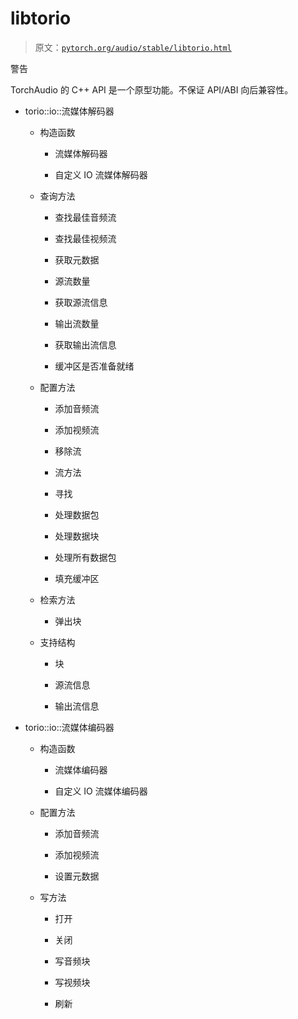# libtorio

> 原文：[`pytorch.org/audio/stable/libtorio.html`](https://pytorch.org/audio/stable/libtorio.html)

警告

TorchAudio 的 C++ API 是一个原型功能。不保证 API/ABI 向后兼容性。

+   torio::io::流媒体解码器

    +   构造函数

        +   流媒体解码器

        +   自定义 IO 流媒体解码器

    +   查询方法

        +   查找最佳音频流

        +   查找最佳视频流

        +   获取元数据

        +   源流数量

        +   获取源流信息

        +   输出流数量

        +   获取输出流信息

        +   缓冲区是否准备就绪

    +   配置方法

        +   添加音频流

        +   添加视频流

        +   移除流

        +   流方法

        +   寻找

        +   处理数据包

        +   处理数据块

        +   处理所有数据包

        +   填充缓冲区

    +   检索方法

        +   弹出块

    +   支持结构

        +   块

        +   源流信息

        +   输出流信息

+   torio::io::流媒体编码器

    +   构造函数

        +   流媒体编码器

        +   自定义 IO 流媒体编码器

    +   配置方法

        +   添加音频流

        +   添加视频流

        +   设置元数据

    +   写方法

        +   打开

        +   关闭

        +   写音频块

        +   写视频块

        +   刷新
